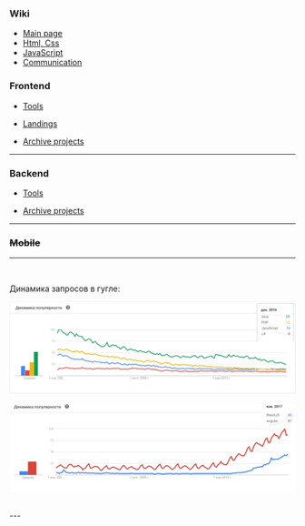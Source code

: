 ### Wiki

- [Main page](https://github.com/tsvetkovpro/sources/wiki)
- [Html, Css](https://github.com/tsvetkovpro/sources/wiki/Html,-Css)
- [JavaScript](https://github.com/tsvetkovpro/sources/wiki/JavaScript)
- [Сommunication](https://github.com/tsvetkovpro/sources/wiki/%D0%A1ommunication)





### Frontend

- [Tools](./frontend/tools)

- [Landings](./frontend/ui/landings)

- [Archive projects](./frontend/projects-done)



---


### Backend

- [Tools](./backend/tools)

- [Archive projects](./backend/archive)


---


### ~~Mobile~~


---


<br />


Динамика запросов в гугле:

![](./phpjs.jpg "")


![](./react.jpg "")


<br />
---
<br />












